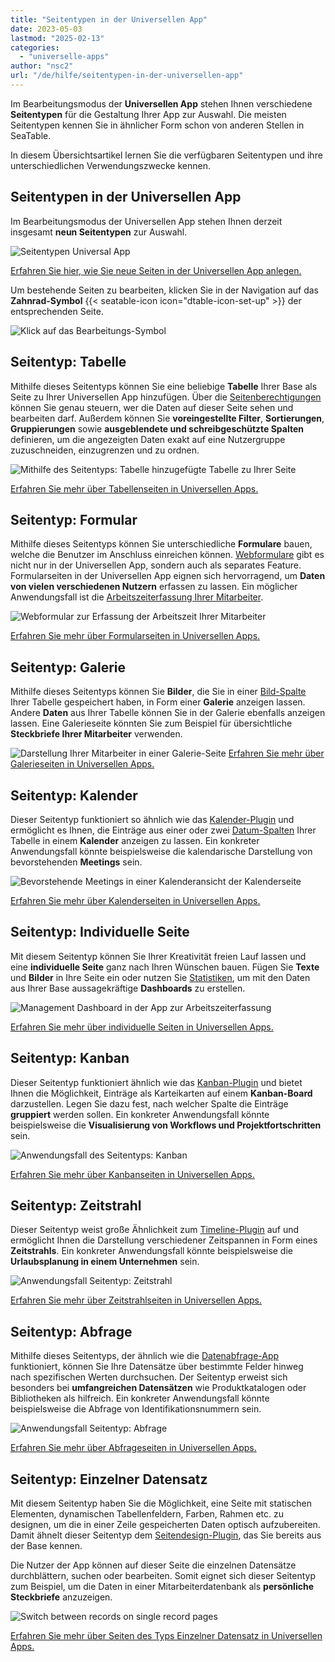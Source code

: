 ```yaml
---
title: "Seitentypen in der Universellen App"
date: 2023-05-03
lastmod: "2025-02-13"
categories: 
  - "universelle-apps"
author: "nsc2"
url: "/de/hilfe/seitentypen-in-der-universellen-app"
---
```


Im Bearbeitungsmodus der **Universellen App** stehen Ihnen verschiedene **Seitentypen** für die Gestaltung Ihrer App zur Auswahl. Die meisten Seitentypen kennen Sie in ähnlicher Form schon von anderen Stellen in SeaTable.

In diesem Übersichtsartikel lernen Sie die verfügbaren Seitentypen und ihre unterschiedlichen Verwendungszwecke kennen.

## Seitentypen in der Universellen App

Im Bearbeitungsmodus der Universellen App stehen Ihnen derzeit insgesamt **neun Seitentypen** zur Auswahl.

![Seitentypen Universal App](https://seatable.io/wp-content/uploads/2023/05/Seitentypen-Universal-App.png)

[Erfahren Sie hier, wie Sie neue Seiten in der Universellen App anlegen.](https://seatable.io/docs/apps/seiten-und-ordner-in-einer-universellen-app-anlegen-und-verwalten/)

Um bestehende Seiten zu bearbeiten, klicken Sie in der Navigation auf das **Zahnrad-Symbol** {{< seatable-icon icon="dtable-icon-set-up" >}} der entsprechenden Seite.

![Klick auf das Bearbeitungs-Symbol](https://seatable.io/wp-content/uploads/2023/05/page-permissions-universal-app.png)

## Seitentyp: Tabelle

Mithilfe dieses Seitentyps können Sie eine beliebige **Tabelle** Ihrer Base als Seite zu Ihrer Universellen App hinzufügen. Über die [Seitenberechtigungen](https://seatable.io/docs/universelle-apps/seitenberechtigungen-in-einer-universellen-app/) können Sie genau steuern, wer die Daten auf dieser Seite sehen und bearbeiten darf. Außerdem können Sie **voreingestellte Filter**, **Sortierungen**, **Gruppierungen** sowie **ausgeblendete und schreibgeschützte Spalten** definieren, um die angezeigten Daten exakt auf eine Nutzergruppe zuzuschneiden, einzugrenzen und zu ordnen.

![Mithilfe des Seitentyps: Tabelle hinzugefügte Tabelle zu Ihrer Seite](images/page-type-table-example-1.png)

[Erfahren Sie mehr über Tabellenseiten in Universellen Apps.](https://seatable.io/docs/seitentypen-in-universellen-apps/tabellenseiten-in-universellen-apps/)

## Seitentyp: Formular

Mithilfe dieses Seitentyps können Sie unterschiedliche **Formulare** bauen, welche die Benutzer im Anschluss einreichen können. [Webformulare](https://seatable.io/docs/webformulare/webformulare/) gibt es nicht nur in der Universellen App, sondern auch als separates Feature. Formularseiten in der Universellen App eignen sich hervorragend, um **Daten von vielen verschiedenen Nutzern** erfassen zu lassen. Ein möglicher Anwendungsfall ist die [Arbeitszeiterfassung Ihrer Mitarbeiter](https://seatable.io/arbeitszeiterfassung/).

![Webformular zur Erfassung der Arbeitszeit Ihrer Mitarbeiter](images/webformular-working-time.png)

[Erfahren Sie mehr über Formularseiten in Universellen Apps.](https://seatable.io/docs/seitentypen-in-universellen-apps/formularseiten-in-universellen-apps/)

## Seitentyp: Galerie

Mithilfe dieses Seitentyps können Sie **Bilder**, die Sie in einer [Bild-Spalte](https://seatable.io/docs/dateien-und-bilder/die-bild-spalte/) Ihrer Tabelle gespeichert haben, in Form einer **Galerie** anzeigen lassen. Andere **Daten** aus Ihrer Tabelle können Sie in der Galerie ebenfalls anzeigen lassen. Eine Galerieseite könnten Sie zum Beispiel für übersichtliche **Steckbriefe Ihrer Mitarbeiter** verwenden.

![Darstellung Ihrer Mitarbeiter in einer Galerie-Seite](images/page-type-gallery-example.png) [Erfahren Sie mehr über Galerieseiten in Universellen Apps.](https://seatable.io/docs/seitentypen-in-universellen-apps/galerieseiten-in-universellen-apps/)

## Seitentyp: Kalender

Dieser Seitentyp funktioniert so ähnlich wie das [Kalender-Plugin](https://seatable.io/docs/plugins/anleitung-zum-kalender-plugin/) und ermöglicht es Ihnen, die Einträge aus einer oder zwei [Datum-Spalten](https://seatable.io/docs/datum-dauer-und-personen/die-datum-spalte/) Ihrer Tabelle in einem **Kalender** anzeigen zu lassen. Ein konkreter Anwendungsfall könnte beispielsweise die kalendarische Darstellung von bevorstehenden **Meetings** sein.

![Bevorstehende Meetings in einer Kalenderansicht der Kalenderseite](images/calendar-page-example.png)

[Erfahren Sie mehr über Kalenderseiten in Universellen Apps.](https://seatable.io/docs/seitentypen-in-universellen-apps/kalenderseiten-in-universellen-apps/)

## Seitentyp: Individuelle Seite

Mit diesem Seitentyp können Sie Ihrer Kreativität freien Lauf lassen und eine **individuelle Seite** ganz nach Ihren Wünschen bauen. Fügen Sie **Texte** und **Bilder** in Ihre Seite ein oder nutzen Sie [Statistiken](https://seatable.io/docs/plugins/anleitung-zum-statistik-plugin/), um mit den Daten aus Ihrer Base aussagekräftige **Dashboards** zu erstellen.

![Management Dashboard in der App zur Arbeitszeiterfassung](images/Dashboard_2.gif)

[Erfahren Sie mehr über individuelle Seiten in Universellen Apps.](https://seatable.io/docs/seitentypen-in-universellen-apps/individuelle-seiten-in-universellen-apps/)

## Seitentyp: Kanban

Dieser Seitentyp funktioniert ähnlich wie das [Kanban-Plugin](https://seatable.io/docs/plugins/anleitung-zum-kanban-plugin/) und bietet Ihnen die Möglichkeit, Einträge als Karteikarten auf einem **Kanban-Board** darzustellen. Legen Sie dazu fest, nach welcher Spalte die Einträge **gruppiert** werden sollen. Ein konkreter Anwendungsfall könnte beispielsweise die **Visualisierung von Workflows und Projektfortschritten** sein.

![Anwendungsfall des Seitentyps: Kanban](images/example-kanban-page-3.png)

[Erfahren Sie mehr über Kanbanseiten in Universellen Apps.](https://seatable.io/docs/seitentypen-in-universellen-apps/kanbanseiten-in-universellen-apps/)

## Seitentyp: Zeitstrahl

Dieser Seitentyp weist große Ähnlichkeit zum [Timeline-Plugin](https://seatable.io/docs/plugins/anleitung-zum-timeline-plugin/) auf und ermöglicht Ihnen die Darstellung verschiedener Zeitspannen in Form eines **Zeitstrahls**. Ein konkreter Anwendungsfall könnte beispielsweise die **Urlaubsplanung in einem Unternehmen** sein.

![Anwendungsfall Seitentyp: Zeitstrahl](images/example-timeline-page.png)

[Erfahren Sie mehr über Zeitstrahlseiten in Universellen Apps.](https://seatable.io/docs/seitentypen-in-universellen-apps/zeitstrahlseiten-in-universellen-apps/)

## Seitentyp: Abfrage

Mithilfe dieses Seitentyps, der ähnlich wie die [Datenabfrage-App](https://seatable.io/docs/apps/datenabfrage-app/) funktioniert, können Sie Ihre Datensätze über bestimmte Felder hinweg nach spezifischen Werten durchsuchen. Der Seitentyp erweist sich besonders bei **umfangreichen Datensätzen** wie Produktkatalogen oder Bibliotheken als hilfreich. Ein konkreter Anwendungsfall könnte beispielsweise die Abfrage von Identifikationsnummern sein.

![Anwendungsfall Seitentyp: Abfrage](images/output-query-page-universal-app-2.png)

[Erfahren Sie mehr über Abfrageseiten in Universellen Apps.](https://seatable.io/docs/seitentypen-in-universellen-apps/abfrageseiten-in-universellen-apps/)

## Seitentyp: Einzelner Datensatz

Mit diesem Seitentyp haben Sie die Möglichkeit, eine Seite mit statischen Elementen, dynamischen Tabellenfeldern, Farben, Rahmen etc. zu designen, um die in einer Zeile gespeicherten Daten optisch aufzubereiten. Damit ähnelt dieser Seitentyp dem [Seitendesign-Plugin](https://seatable.io/docs/seitendesign-plugin/anleitung-zum-seitendesign-plugin/), das Sie bereits aus der Base kennen.

Die Nutzer der App können auf dieser Seite die einzelnen Datensätze durchblättern, suchen oder bearbeiten. Somit eignet sich dieser Seitentyp zum Beispiel, um die Daten in einer Mitarbeiterdatenbank als **persönliche Steckbriefe** anzuzeigen.

![Switch between records on single record pages](images/Switch-between-records-on-single-record-pages.gif)

[Erfahren Sie mehr über Seiten des Typs Einzelner Datensatz in Universellen Apps.](https://seatable.io/docs/seitentypen-in-universellen-apps/seiten-vom-typ-einzelner-datensatz-in-universellen-apps/)
